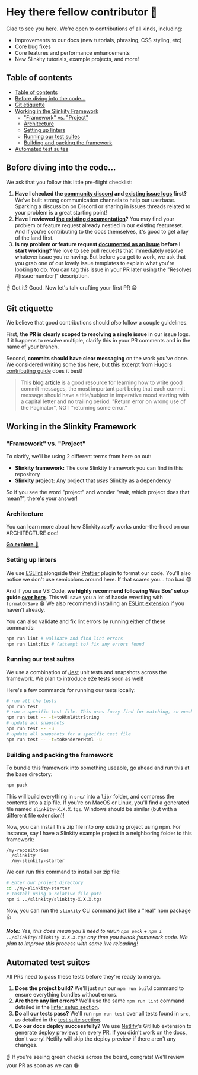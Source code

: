 # Hey there fellow contributor 👋

Glad to see you here. We're open to contributions of all kinds, including:
- Improvements to our docs (new tutorials, phrasing, CSS styling, etc)
- Core bug fixes
- Core features and performance enhancements
- New Slinkity tutorials, example projects, and more!

## Table of contents

- [Table of contents](#table-of-contents)
- [Before diving into the code...](#before-diving-into-the-code)
- [Git etiquette](#git-etiquette)
- [Working in the Slinkity Framework](#working-in-the-slinkity-framework)
  - ["Framework" vs. "Project"](#framework-vs-project)
  - [Architecture](#architecture)
  - [Setting up linters](#setting-up-linters)
  - [Running our test suites](#running-our-test-suites)
  - [Building and packing the framework](#building-and-packing-the-framework)
- [Automated test suites](#automated-test-suites)

## Before diving into the code...

We ask that you follow this little pre-flight checklist:

1. **Have I checked the [community discord](https://discord.gg/AfZMRCg8) and [existing issue logs](https://github.com/slinkity/slinkity/issues) first?** We've built strong communication channels to help our userbase. Sparking a discussion on Discord or sharing in issues threads related to your problem is a great starting point!
2. **Have I reviewed [the existing documentation](https://slinkity.dev/docs/)?** You may find your problem or feature request already nestled in our existing featureset. And if you're contributing to the docs themselves, it's good to get a lay of the land first.
3. **Is my problem or feature request [documented as an issue](https://github.com/slinkity/slinkity/issues) before I start working?** We love to see pull requests that immediately resolve whatever issue you're having. But before you get to work, we ask that you grab one of our lovely issue templates to explain what you're looking to do. You can tag this issue in your PR later using the "Resolves #[issue-number]" description.

☝️ Got it? Good. Now let's talk crafting your first PR 😁

## Git etiquette

We believe that good contributions should _also_ follow a couple guidelines.

First, **the PR is clearly scoped to resolving a single issue** in our issue logs. If it happens to resolve multiple, clarify this in your PR comments and in the name of your branch.

Second, **commits should have clear messaging** on the work you've done. We considered writing some tips here, but this excerpt from [Hugo's contributing guide](https://github.com/gohugoio/hugo/blob/master/CONTRIBUTING.md) does it best!

> This [blog article](http://chris.beams.io/posts/git-commit/) is a good resource for learning how to write good commit messages, the most important part being that each commit message should have a title/subject in imperative mood starting with a capital letter and no trailing period: "Return error on wrong use of the Paginator", NOT "returning some error."

## Working in the Slinkity Framework

### "Framework" vs. "Project"

To clarify, we'll be using 2 different terms from here on out:

- **Slinkity framework:** The core Slinkity framework you can find in this repository
- **Slinkity project:** Any project that _uses_ Slinkity as a dependency

So if you see the word "project" and wonder "wait, which project does that mean?", there's your answer!

### Architecture

You can learn more about how Slinkity _really_ works under-the-hood on our ARCHITECTURE doc!

[**Go explore** 🚀](/ARCHITECTURE.md)

### Setting up linters

We use [ESLlint](https://eslint.org/) alongside their [Prettier](https://prettier.io/) plugin to format our code. You'll also notice we don't use semicolons around here. If that scares you... too bad 😈

And if you use VS Code, **we highly recommend following Wes Bos' setup guide [over here](https://github.com/wesbos/eslint-config-wesbos#with-vs-code)**. This will save you a lot of hassle wrestling with `formatOnSave` 😁 We also recommend installing an [ESLint extension](https://marketplace.visualstudio.com/items?itemName=dbaeumer.vscode-eslint) if you haven't already.

You can also validate and fix lint errors by running either of these commands:

```bash
npm run lint # validate and find lint errors
npm run lint:fix # (attempt to) fix any errors found
```

### Running our test suites

We use a combination of [Jest](https://jestjs.io/) unit tests and snapshots across the framework. We plan to introduce e2e tests soon as well!

Here's a few commands for running our tests locally:

```bash
# run all the tests
npm run test
# run a specific test file. This uses fuzzy find for matching, so need to copy the whole relative path!
npm run test -- -t=toHtmlAttrString
# update all snapshots
npm run test -- -u
# update all snapshots for a specific test file
npm run test -- -t=toRendererHtml -u
```


### Building and packing the framework

To bundle this framework into something useable, go ahead and run this at the base directory:

```bash
npm pack
```

This will build everything in `src/` into a `lib/` folder, and compress the contents into a zip file. If you're on MacOS or Linux, you'll find a generated file named `slinkity-X.X.X.tgz`. Windows should be similar (but with a different file extension)!

Now, you can install this zip file into _any_ existing project using npm. For instance, say I have a Slinkity example project in a neighboring folder to this framework:

```
/my-repositories
  /slinkity
  /my-slinkity-starter
```

We can run this command to install our zip file:

```bash
# Enter our project directory
cd ./my-slinkity-starter
# Install using a relative file path
npm i ../slinkity/slinkity-X.X.X.tgz
```

Now, you can run the `slinkity` CLI command just like a "real" npm package 👍

_**Note:** Yes, this does mean you'll need to rerun `npm pack` + `npm i ../slinkity/slinkity-X.X.X.tgz` any time you tweak framework code. We plan to improve this process with some live reloading!_

## Automated test suites

All PRs need to pass these tests before they're ready to merge.
1. **Does the project build?** We'll just run our `npm run build` command to ensure everything bundles without errors.
2. **Are there any lint errors?** We'll use the same `npm run lint` command detailed in the [linter setup section](#setting-up-linters).
3. **Do all our tests pass?** We'll run `npm run test` over all tests found in `src`, as detailed in the [test suite section](#running-our-test-suites).
4. **Do our docs deploy successfully?** We use [Netlify](https://www.netlify.com/)'s GitHub extension to generate deploy previews on every PR. If you didn't work on the docs, don't worry! Netlify will skip the deploy preview if there aren't any changes.

☝️ If you're seeing green checks across the board, congrats! We'll review your PR as soon as we can 😁
